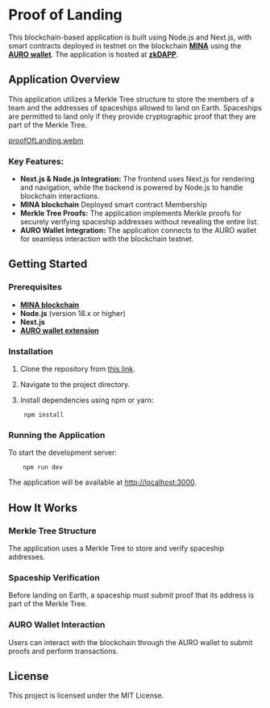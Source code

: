# Proof of Landing

This blockchain-based application is built using Node.js and Next.js, with smart contracts deployed in testnet on the blockchain **[MINA]((https://docs.minaprotocol.com/))**   using the **[AURO wallet](https://chromewebstore.google.com/detail/auro-wallet/cnmamaachppnkjgnildpdmkaakejnhae?hl=ru&itemlang=te)**. The application is hosted at **[zkDAPP](https://spreadzp.github.io/04-zkapp-browser-ui/)**.

## Application Overview

This application utilizes a Merkle Tree structure to store the members of a team and the addresses of spaceships allowed to land on Earth. Spaceships are permitted to land only if they provide cryptographic proof that they are part of the Merkle Tree.

[proofOfLanding.webm](https://github.com/user-attachments/assets/5dbfe363-6284-4c8f-b020-ebea60531508)

### Key Features:
- **Next.js & Node.js Integration:** The frontend uses Next.js for rendering and navigation, while the backend is powered by Node.js to handle blockchain interactions.
- **MINA blockchain** Deployed smart contract Membership
- **Merkle Tree Proofs:** The application implements Merkle proofs for securely verifying spaceship addresses without revealing the entire list.
- **AURO Wallet Integration:** The application connects to the AURO wallet for seamless interaction with the blockchain testnet.

## Getting Started

### Prerequisites
- **[MINA blockchain](https://docs.minaprotocol.com/)**
- **Node.js** (version 18.x or higher)
- **Next.js**
- **[AURO wallet extension](https://chromewebstore.google.com/detail/auro-wallet/cnmamaachppnkjgnildpdmkaakejnhae?hl=ru&itemlang=te)**

### Installation

1. Clone the repository from [this link](https://github.com/spreadzp/04-zkapp-browser-ui.git).

2. Navigate to the project directory.

3. Install dependencies using npm or yarn:
  
    ```
     npm install 
    ```

### Running the Application

To start the development server:
```
    npm run dev 
```    
 
The application will be available at [http://localhost:3000](http://localhost:3000).

## How It Works

### Merkle Tree Structure
The application uses a Merkle Tree to store and verify spaceship addresses.

### Spaceship Verification
Before landing on Earth, a spaceship must submit proof that its address is part of the Merkle Tree.

### AURO Wallet Interaction
Users can interact with the blockchain through the AURO wallet to submit proofs and perform transactions.

## License

This project is licensed under the MIT License.